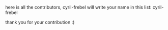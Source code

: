 here is all the contributors, cyril-frebel will write your name in this list:
cyril-frebel



thank you for your contribution :)
